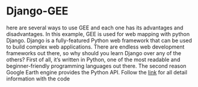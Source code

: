 # Django-GEE
here are several ways to use GEE and each one has its advantages and disadvantages. In this example, GEE is used for web mapping with python Django. Django is a fully-featured Python web framework that can be used to build complex web applications. There are endless web development frameworks out there, so why should you learn Django over any of the others? First of all, it’s written in Python, one of the most readable and beginner-friendly programming languages out there. The second reason Google Earth engine provides the Python API.
Follow the <a href = "https://bikeshbade.com.np/tutorials/Detail/?title=Interactive%20web%20mapping%20with%20Django%20and%20Google%20Earth%20Engine&code=15">link</a> for all detail information with the code
